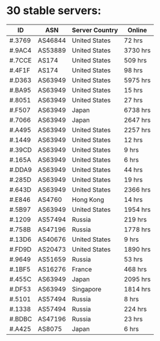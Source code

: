 # 30 stable servers:

| ID | ASN | Server Country | Online |
| ------ | ------ | ------ | ------ |
| #.3769 | AS46844 | United States | 72 hrs |
| #.9AC4 | AS53889 | United States | 3730 hrs |
| #.7CCE | AS174 | United States | 509 hrs |
| #.4F1F | AS174 | United States | 98 hrs |
| #.D363 | AS63949 | United States | 5975 hrs |
| #.BA95 | AS63949 | United States | 15 hrs |
| #.8051 | AS63949 | United States | 27 hrs |
| #.F507 | AS63949 | Japan | 6738 hrs |
| #.7066 | AS63949 | Japan | 2647 hrs |
| #.A495 | AS63949 | United States | 2257 hrs |
| #.1449 | AS63949 | United States | 12 hrs |
| #.39CD | AS63949 | United States | 9 hrs |
| #.165A | AS63949 | United States | 6 hrs |
| #.DDA9 | AS63949 | United States | 44 hrs |
| #.285D | AS63949 | United States | 19 hrs |
| #.643D | AS63949 | United States | 2366 hrs |
| #.E846 | AS4760 | Hong Kong | 14 hrs |
| #.5B97 | AS63949 | United States | 1954 hrs |
| #.1209 | AS57494 | Russia | 219 hrs |
| #.758B | AS47196 | Russia | 1778 hrs |
| #.13D6 | AS40676 | United States | 9 hrs |
| #.FD9D | AS20473 | United States | 1890 hrs |
| #.9649 | AS51659 | Russia | 53 hrs |
| #.1BF5 | AS16276 | France | 468 hrs |
| #.455C | AS63949 | Japan | 2095 hrs |
| #.DF53 | AS63949 | Singapore | 1814 hrs |
| #.5101 | AS57494 | Russia | 8 hrs |
| #.1338 | AS57494 | Russia | 224 hrs |
| #.BDBC | AS47196 | Russia | 23 hrs |
| #.A425 | AS8075 | Japan | 6 hrs |

